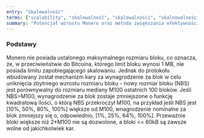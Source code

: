 ```yaml
---
entry: "Skalowalność"
terms: ["scalability", "skalowalność", "skalowalności", "skalnowalnością"]
summary: "Potencjał wzrostu Monero oraz metoda zwiększania efektywności."
---
```


### Podstawy

Monero nie posiada ustalonego maksymalnego rozmiaru bloku, co oznacza, że, w przeciwieństwie do Bitcoina, którego limit bloku wynosi 1 MB, nie posiada limitu zapobiegającego skalowaniu. Jednak do protokołu wbudowany został mechanizm kary za wynagrodzenie za blok w celu uniknięcia zbytniego wzrostu rozmiaru bloku - nowy rozmiar bloku (NBS) jest porównywalny do rozmiaru mediany M100 ostatnich 100 bloków. Jeśli NBS>M100, wynagrodzenie za blok zostaje zmniejszone o funkcję kwadratową ilości, o którą NBS przekroczył M100, na przykład jeśli NBS jest [10%, 50%, 80%, 100%] większe od M100, wnagrodzenie nominalne za blok zmniejszy się o, odpowiednio, [1%, 25%, 64%, 100%]. Przeważnie bloki większe niż 2*M100 nie są dozwolone, a bloki <= 60kB są zawsze wolne od jakichkolwiek kar.
